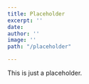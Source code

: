```yaml
---
title: Placeholder
excerpt: ''
date: 
author: ''
image: ''
path: "/placeholder"

---
```

This is just a placeholder.